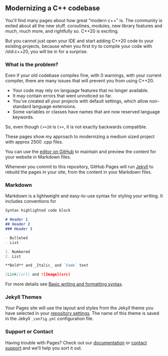 ## Modernizing a C++ codebase

You'll find many pages about how great "modern c++" is. The community is exited about all the new stuff. coroutines, modules, new library features and much, much more, and rightfully so. C++20 is exciting. 

But you cannot just open your IDE and start adding C++20 code to your existing projects, because when you first try to compile your code with /std:c++20, you will be in for a surprise.

### What is the problem?
Even if your old codebase compiles fine, with 0 warnings, with your current compiler, there are many issues that will prevent you from using C++20.

- Your code may rely on language features that no longer available.
- It may contain errors that went unnoticed so far.
- You've created all your projects with default settings, which allow non-standard language extensions.
- Some variables or classes have names that are now reserved language keywords.

So, even though `C++20` is `C++`, it is not exactly backwards compatible.

These pages show my approach to modernizing a medium sized project with approx 2500 .cpp files.














You can use the [editor on GitHub](https://github.com/hajokirchhoff/modernizing-cpp/edit/gh-pages/index.md) to maintain and preview the content for your website in Markdown files.

Whenever you commit to this repository, GitHub Pages will run [Jekyll](https://jekyllrb.com/) to rebuild the pages in your site, from the content in your Markdown files.

### Markdown

Markdown is a lightweight and easy-to-use syntax for styling your writing. It includes conventions for

```markdown
Syntax highlighted code block

# Header 1
## Header 2
### Header 3

- Bulleted
- List

1. Numbered
2. List

**Bold** and _Italic_ and `Code` text

[Link](url) and ![Image](src)
```

For more details see [Basic writing and formatting syntax](https://docs.github.com/en/github/writing-on-github/getting-started-with-writing-and-formatting-on-github/basic-writing-and-formatting-syntax).

### Jekyll Themes

Your Pages site will use the layout and styles from the Jekyll theme you have selected in your [repository settings](https://github.com/hajokirchhoff/modernizing-cpp/settings/pages). The name of this theme is saved in the Jekyll `_config.yml` configuration file.

### Support or Contact

Having trouble with Pages? Check out our [documentation](https://docs.github.com/categories/github-pages-basics/) or [contact support](https://support.github.com/contact) and we’ll help you sort it out.
